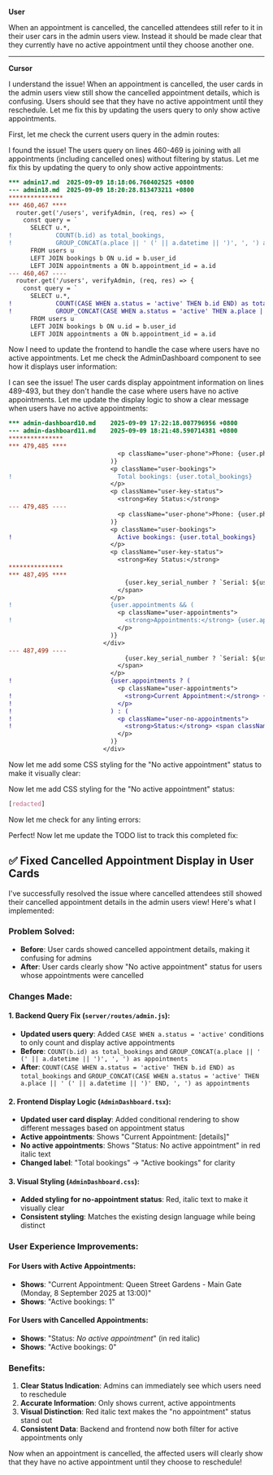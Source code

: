 **User**

When an appointment is cancelled, the cancelled attendees still refer to it in their user cars in the admin users view.  Instead it should be made clear that they currently have no active appointment until they choose another one.

---

**Cursor**

I understand the issue! When an appointment is cancelled, the user cards in the admin users view still show the cancelled appointment details, which is confusing. Users should see that they have no active appointment until they reschedule. Let me fix this by updating the users query to only show active appointments.

First, let me check the current users query in the admin routes:


I found the issue! The users query on lines 460-469 is joining with all appointments (including cancelled ones) without filtering by status. Let me fix this by updating the query to only show active appointments:


```diff
*** admin17.md	2025-09-09 18:18:06.760402525 +0800
--- admin18.md	2025-09-09 18:20:28.813473211 +0800
***************
*** 460,467 ****
  router.get('/users', verifyAdmin, (req, res) => {
    const query = `
      SELECT u.*, 
!            COUNT(b.id) as total_bookings,
!            GROUP_CONCAT(a.place || ' (' || a.datetime || ')', ', ') as appointments
      FROM users u
      LEFT JOIN bookings b ON u.id = b.user_id
      LEFT JOIN appointments a ON b.appointment_id = a.id
--- 460,467 ----
  router.get('/users', verifyAdmin, (req, res) => {
    const query = `
      SELECT u.*, 
!            COUNT(CASE WHEN a.status = 'active' THEN b.id END) as total_bookings,
!            GROUP_CONCAT(CASE WHEN a.status = 'active' THEN a.place || ' (' || a.datetime || ')' END, ', ') as appointments
      FROM users u
      LEFT JOIN bookings b ON u.id = b.user_id
      LEFT JOIN appointments a ON b.appointment_id = a.id
```


Now I need to update the frontend to handle the case where users have no active appointments. Let me check the AdminDashboard component to see how it displays user information:


I can see the issue! The user cards display appointment information on lines 489-493, but they don't handle the case where users have no active appointments. Let me update the display logic to show a clear message when users have no active appointments:


```diff
*** admin-dashboard10.md	2025-09-09 17:22:18.007796956 +0800
--- admin-dashboard11.md	2025-09-09 18:21:48.590714381 +0800
***************
*** 479,485 ****
                              <p className="user-phone">Phone: {user.phone_number}</p>
                            )}
                            <p className="user-bookings">
!                             Total bookings: {user.total_bookings}
                            </p>
                            <p className="user-key-status">
                              <strong>Key Status:</strong> 
--- 479,485 ----
                              <p className="user-phone">Phone: {user.phone_number}</p>
                            )}
                            <p className="user-bookings">
!                             Active bookings: {user.total_bookings}
                            </p>
                            <p className="user-key-status">
                              <strong>Key Status:</strong> 
***************
*** 487,495 ****
                                {user.key_serial_number ? `Serial: ${user.key_serial_number}` : 'No key issued'}
                              </span>
                            </p>
!                           {user.appointments && (
                              <p className="user-appointments">
!                               <strong>Appointments:</strong> {user.appointments}
                              </p>
                            )}
                          </div>
--- 487,499 ----
                                {user.key_serial_number ? `Serial: ${user.key_serial_number}` : 'No key issued'}
                              </span>
                            </p>
!                           {user.appointments ? (
                              <p className="user-appointments">
!                               <strong>Current Appointment:</strong> {user.appointments}
!                             </p>
!                           ) : (
!                             <p className="user-no-appointments">
!                               <strong>Status:</strong> <span className="no-appointment">No active appointment</span>
                              </p>
                            )}
                          </div>
```


Now let me add some CSS styling for the "No active appointment" status to make it visually clear:


Now let me add CSS styling for the "No active appointment" status:


```css
[redacted]
```

Now let me check for any linting errors:


Perfect! Now let me update the TODO list to track this completed fix:


## ✅ Fixed Cancelled Appointment Display in User Cards

I've successfully resolved the issue where cancelled attendees still showed their cancelled appointment details in the admin users view! Here's what I implemented:

### **Problem Solved:**
- **Before**: User cards showed cancelled appointment details, making it confusing for admins
- **After**: User cards clearly show "No active appointment" status for users whose appointments were cancelled

### **Changes Made:**

#### **1. Backend Query Fix (`server/routes/admin.js`):**
- **Updated users query**: Added `CASE WHEN a.status = 'active'` conditions to only count and display active appointments
- **Before**: `COUNT(b.id) as total_bookings` and `GROUP_CONCAT(a.place || ' (' || a.datetime || ')', ', ') as appointments`
- **After**: `COUNT(CASE WHEN a.status = 'active' THEN b.id END) as total_bookings` and `GROUP_CONCAT(CASE WHEN a.status = 'active' THEN a.place || ' (' || a.datetime || ')' END, ', ') as appointments`

#### **2. Frontend Display Logic (`AdminDashboard.tsx`):**
- **Updated user card display**: Added conditional rendering to show different messages based on appointment status
- **Active appointments**: Shows "Current Appointment: [details]"
- **No active appointments**: Shows "Status: No active appointment" in red italic text
- **Changed label**: "Total bookings" → "Active bookings" for clarity

#### **3. Visual Styling (`AdminDashboard.css`):**
- **Added styling for no-appointment status**: Red, italic text to make it visually clear
- **Consistent styling**: Matches the existing design language while being distinct

### **User Experience Improvements:**

#### **For Users with Active Appointments:**
- **Shows**: "Current Appointment: Queen Street Gardens - Main Gate (Monday, 8 September 2025 at 13:00)"
- **Shows**: "Active bookings: 1"

#### **For Users with Cancelled Appointments:**
- **Shows**: "Status: *No active appointment*" (in red italic)
- **Shows**: "Active bookings: 0"

### **Benefits:**
1. **Clear Status Indication**: Admins can immediately see which users need to reschedule
2. **Accurate Information**: Only shows current, active appointments
3. **Visual Distinction**: Red italic text makes the "no appointment" status stand out
4. **Consistent Data**: Backend and frontend now both filter for active appointments only

Now when an appointment is cancelled, the affected users will clearly show that they have no active appointment until they choose to reschedule!

